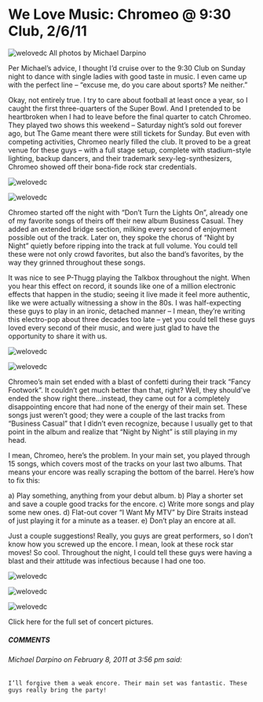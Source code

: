 # We Love Music: Chromeo @ 9:30 Club, 2/6/11
![welovedc](/content/images/5424319432_a019f7dd1c_o.jpg "IMG_7473")
All photos by Michael Darpino

Per Michael’s advice, I thought I’d cruise over to the 9:30 Club on Sunday night to dance with single ladies with good taste in music. I even came up with the perfect line – “excuse me, do you care about sports? Me neither.”

Okay, not entirely true. I try to care about football at least once a year, so I caught the first three-quarters of the Super Bowl. And I pretended to be heartbroken when I had to leave before the final quarter to catch Chromeo. They played two shows this weekend – Saturday night’s sold out forever ago, but The Game meant there were still tickets for Sunday. But even with competing activities, Chromeo nearly filled the club. It proved to be a great venue for these guys – with a full stage setup, complete with stadium-style lighting, backup dancers, and their trademark sexy-leg-synthesizers, Chromeo showed off their bona-fide rock star credentials.

![welovedc](/content/images/5424311252_eeb1bef486_o.jpg "IMG_7343")

![welovedc](/content/images/5424322580_8f88af923f_o.jpg "IMG_7302")

Chromeo started off the night with “Don’t Turn the Lights On”, already one of my favorite songs of theirs off their new album Business Casual. They added an extended bridge section, milking every second of enjoyment possible out of the track. Later on, they spoke the chorus of “Night by Night” quietly before ripping into the track at full volume. You could tell these were not only crowd favorites, but also the band’s favorites, by the way they grinned throughout these songs.

It was nice to see P-Thugg playing the Talkbox throughout the night. When you hear this effect on record, it sounds like one of a million electronic effects that happen in the studio; seeing it live made it feel more authentic, like we were actually witnessing a show in the 80s. I was half-expecting these guys to play in an ironic, detached manner – I mean, they’re writing this electro-pop about three decades too late – yet you could tell these guys loved every second of their music, and were just glad to have the opportunity to share it with us.

![welovedc](/content/images/5423711811_101b80d5bd_o.jpg "IMG_7378")

![welovedc](/content/images/5424310274_3680689f89_o.jpg "IMG_7328")

Chromeo’s main set ended with a blast of confetti during their track “Fancy Footwork”. It couldn’t get much better than that, right? Well, they should’ve ended the show right there…instead, they came out for a completely disappointing encore that had none of the energy of their main set. These songs just weren’t good; they were a couple of the last tracks from “Business Casual” that I didn’t even recognize, because I usually get to that point in the album and realize that “Night by Night” is still playing in my head.

I mean, Chromeo, here’s the problem. In your main set, you played through 15 songs, which covers most of the tracks on your last two albums. That means your encore was really scraping the bottom of the barrel. Here’s how to fix this:

a) Play something, anything from your debut album.
b) Play a shorter set and save a couple good tracks for the encore.
c) Write more songs and play some new ones.
d) Flat-out cover “I Want My MTV” by Dire Straits instead of just playing it for a minute as a teaser.
e) Don’t play an encore at all.

Just a couple suggestions! Really, you guys are great performers, so I don’t know how you screwed up the encore. I mean, look at these rock star moves! So cool. Throughout the night, I could tell these guys were having a blast and their attitude was infectious because I had one too.

![welovedc](/content/images/5423711291_b6236af2ab_o.jpg "IMG_7361")

![welovedc](/content/images/5424322372_0a264a1307_o.jpg "IMG_7290")

![welovedc](/content/images/5424310566_a032c5be4f_o.jpg "IMG_7330")

Click here for the full set of concert pictures.

##### COMMENTS
###### Michael Darpino on February 8, 2011 at 3:56 pm said:
    I’ll forgive them a weak encore. Their main set was fantastic. These guys really bring the party!
